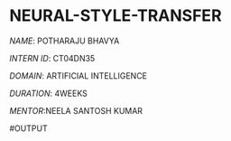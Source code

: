 # NEURAL-STYLE-TRANSFER
*NAME*: POTHARAJU BHAVYA

*INTERN ID*: CT04DN35

*DOMAIN*: ARTIFICIAL INTELLIGENCE

*DURATION*: 4WEEKS

*MENTOR*:NEELA SANTOSH KUMAR

#OUTPUT
